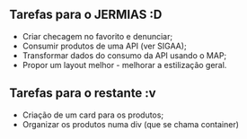 ## Tarefas para o JERMIAS :D

- Criar checagem no favorito e denunciar;
- Consumir produtos de uma API (ver SIGAA);
- Transformar dados do consumo da API usando o MAP;
- Propor um layout melhor - melhorar a estilização geral.

## Tarefas para o restante :v

- Criação de um card para os produtos;
- Organizar os produtos numa div (que se chama container)